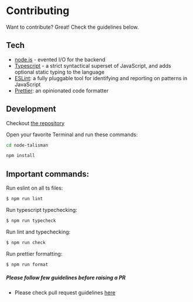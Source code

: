 # Contributing

Want to contribute? Great! Check the guidelines below.

## Tech

- [node.js](http://nodejs.org) - evented I/O for the backend
- [Typescript](https://www.typescriptlang.org/) - a strict syntactical superset of JavaScript, and adds optional static typing to the language
- [ESLint](https://eslint.org/): a fully pluggable tool for identifying and reporting on patterns in JavaScript
- [Prettier](https://prettier.io/): an opinionated code formatter

## Development

Checkout [the repository](https://github.com/pgmanutd/node-talisman.git)

Open your favorite Terminal and run these commands:

```bash
cd node-talisman

npm install
```

## Important commands:

Run eslint on all ts files:

```bash
$ npm run lint
```

Run typescript typechecking:

```bash
$ npm run typecheck
```

Run lint and typechecking:

```bash
$ npm run check
```

Run prettier formatting:

```bash
$ npm run format
```

##### Please follow few guidelines before raising a PR

- Please check pull request guidelines [here](./PULL_REQUEST_TEMPLATE.md)
